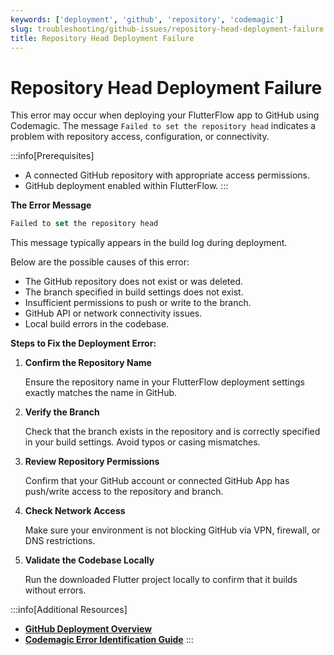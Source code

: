```yaml
---
keywords: ['deployment', 'github', 'repository', 'codemagic']
slug: troubleshooting/github-issues/repository-head-deployment-failure
title: Repository Head Deployment Failure
---
```


# Repository Head Deployment Failure

This error may occur when deploying your FlutterFlow app to GitHub using Codemagic. The message `Failed to set the repository head` indicates a problem with repository access, configuration, or connectivity.

:::info[Prerequisites]
- A connected GitHub repository with appropriate access permissions.
- GitHub deployment enabled within FlutterFlow.
:::

**The Error Message**

   ```js
   Failed to set the repository head
   ```
   This message typically appears in the build log during deployment.

Below are the possible causes of this error:

   - The GitHub repository does not exist or was deleted.
   - The branch specified in build settings does not exist.
   - Insufficient permissions to push or write to the branch.
   - GitHub API or network connectivity issues.
   - Local build errors in the codebase.

**Steps to Fix the Deployment Error:**

1. **Confirm the Repository Name**

   Ensure the repository name in your FlutterFlow deployment settings exactly matches the name in GitHub.

2. **Verify the Branch**

   Check that the branch exists in the repository and is correctly specified in your build settings. Avoid typos or casing mismatches.

3. **Review Repository Permissions**

   Confirm that your GitHub account or connected GitHub App has push/write access to the repository and branch.

4. **Check Network Access**

   Make sure your environment is not blocking GitHub via VPN, firewall, or DNS restrictions.

5. **Validate the Codebase Locally**

   Run the downloaded Flutter project locally to confirm that it builds without errors.

:::info[Additional Resources]
- **[GitHub Deployment Overview](/deployment/deploy-from-github/#steps-to-deploy)**
- **[Codemagic Error Identification Guide](/codemagic-deployment-error-identification/)**
:::
